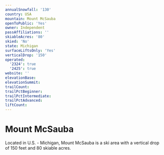 ```yaml
---
annualSnowfall: '130'
country: USA
mountain: Mount McSauba
openToPublic: 'Yes'
owner: Independent
passAffiliations: ''
skiableAcres: '80'
skied: 'No'
state: Michigan
surfaceLiftsOnly: 'Yes'
verticalDrop: '150'
operated:
  '2324': true
  '2425': true
website: ''
elevationBase:
elevationSummit:
trailCount:
trailPctBeginner:
trailPctIntermediate:
trailPctAdvanced:
liftCount:
---
```



# Mount McSauba

Located in U.S. - Michigan, Mount McSauba is a ski area with a vertical drop of 150 feet and 80 skiable acres.
